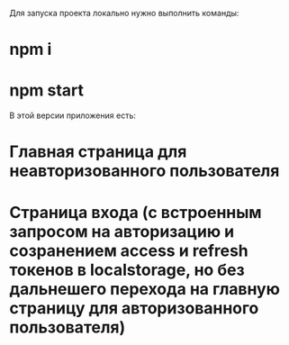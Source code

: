 Для запуска проекта локально нужно выполнить команды:
# npm i
# npm start

В этой версии приложения есть: 
# Главная страница для неавторизованного пользователя
# Страница входа (с встроенным запросом на авторизацию и созранением access и refresh токенов в localstorage, но без дальнешего перехода на главную страницу для авторизованного пользователя)
